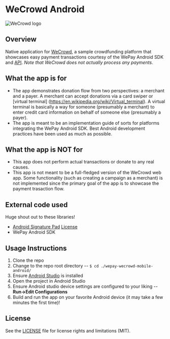 # WeCrowd Android

![WeCrowd logo](http://wecrowd.wepay.com/assets/wecrowd-35e0bdd2be0a74e932a5af64576afa02.png "WeCrowd")

## Overview
Native application for [WeCrowd](http://wecrowd.wepay.com/), a sample crowdfunding platform that showcases easy payment transactions courtesy of the WePay Android SDK and [API](https://www.wepay.com/developer/). *Note that WeCrowd does not actually process any payments*.

## What the app is for
* The app demonstrates donation flow from two perspectives: a merchant and a payer. A merchant can accept donations via a card swiper or [virtual terminal] (https://en.wikipedia.org/wiki/Virtual_terminal). A virtual terminal is basically a way for someone (presumably a merchant) to enter credit card information on behalf of someone else (presumably a payer).
* The app is meant to be an implementation guide of sorts for platforms integrating the WePay Android SDK. Best Android development practices have been used as much as possible.

## What the app is NOT for
* This app does not perform actual transactions or donate to any real causes.
* This app is not meant to be a full-fledged version of the WeCrowd web app. Some functionality (such as creating a campaign as a merchant) is not implemented since the primary goal of the app is to showcase the payment trasaction flow.

## External code used
Huge shout out to these libraries!
* [Android Signature Pad](https://github.com/gcacace/android-signaturepad) [License](http://www.apache.org/licenses/LICENSE-2.0.txt)
* WePay Android SDK

## Usage Instructions
1. Clone the repo
2. Change to the repo root directory --  `$ cd ./wepay-wecrowd-mobile-android/`
4. Ensure [Android Studio](https://developer.android.com/sdk/index.html) is installed
5. Open the project in Android Studio
6. Ensure Android studio device settings are configured to your liking -- **Run->Edit Configurations**
7. Build and run the app on your favorite Android device (it may take a few minutes the first time)!

## License
See the [LICENSE](LICENSE) file for license rights and limitations (MIT).

